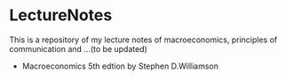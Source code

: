 # LectureNotes
This is a repository of my lecture notes of macroeconomics, principles of communication and ...(to be updated)
* Macroeconomics 5th edtion by Stephen D.Williamson
